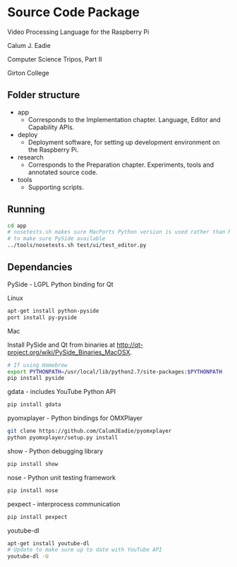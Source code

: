 Source Code Package
===================

Video Processing Language for the Raspberry Pi

Calum J. Eadie

Computer Science Tripos, Part II

Girton College

Folder structure
----------------

- app
    - Corresponds to the Implementation chapter. Language, Editor and Capability APIs.
- deploy
    - Deployment software, for setting up development environment on the Raspberry Pi.
- research
    - Corresponds to the Preparation chapter. Experiments, tools and annotated source code.
- tools
    - Supporting scripts.

Running
-------

```sh
cd app
# nosetests.sh makes sure MacPorts Python version is used rather than Mac version
# to make sure PySide available
../tools/nosetests.sh test/ui/test_editor.py
```

Dependancies
------------

PySide - LGPL Python binding for Qt

Linux

```sh
apt-get install python-pyside
port install py-pyside
```

Mac

Install PySide and Qt from binaries at http://qt-project.org/wiki/PySide_Binaries_MacOSX.

```sh
# If using Homebrew
export PYTHONPATH=/usr/local/lib/python2.7/site-packages:$PYTHONPATH
pip install pyside
```

gdata - includes YouTube Python API

```sh
pip install gdata
```

pyomxplayer - Python bindings for OMXPlayer

```sh
git clone https://github.com/CalumJEadie/pyomxplayer
python pyomxplayer/setup.py install
```

show - Python debugging library

```sh
pip install show
```

nose - Python unit testing framework

```sh
pip install nose
```

pexpect - interprocess communication

```sh
pip install pexpect
```

youtube-dl

```sh
apt-get install youtube-dl
# Update to make sure up to date with YouTube API
youtube-dl -U
```